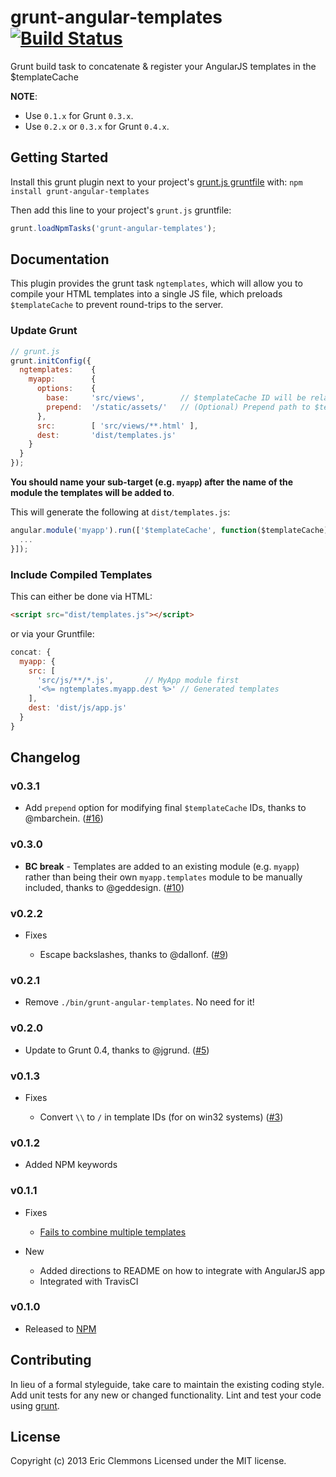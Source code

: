 # grunt-angular-templates [![Build Status](https://travis-ci.org/ericclemmons/grunt-angular-templates.png?branch=master)](https://travis-ci.org/ericclemmons/grunt-angular-templates)

Grunt build task to concatenate & register your AngularJS templates in the $templateCache

**NOTE**:

- Use `0.1.x` for Grunt `0.3.x`.
- Use `0.2.x` or `0.3.x` for Grunt `0.4.x`.


## Getting Started
Install this grunt plugin next to your project's [grunt.js gruntfile][getting_started] with: `npm install grunt-angular-templates`

Then add this line to your project's `grunt.js` gruntfile:

```javascript
grunt.loadNpmTasks('grunt-angular-templates');
```

[grunt]: http://gruntjs.com/
[getting_started]: https://github.com/gruntjs/grunt/blob/master/docs/getting_started.md


## Documentation

This plugin provides the grunt task `ngtemplates`, which will allow you to compile your HTML templates into a single JS file,
which preloads `$templateCache` to prevent round-trips to the server.

### Update Grunt

```js
// grunt.js
grunt.initConfig({
  ngtemplates:    {
    myapp:        {
      options:    {
        base:     'src/views',        // $templateCache ID will be relative to this folder
        prepend:  '/static/assets/'   // (Optional) Prepend path to $templateCache ID
      },
      src:        [ 'src/views/**.html' ],
      dest:       'dist/templates.js'
    }
  }
});
```

**You should name your sub-target (e.g. `myapp`) after the name of the module the templates will be added to**.


This will generate the following at `dist/templates.js`:

```js
angular.module('myapp').run(['$templateCache', function($templateCache) {
  ...
}]);
```

### Include Compiled Templates

This can either be done via HTML:

```html
<script src="dist/templates.js"></script>
```

or via your Gruntfile:

```js
concat: {
  myapp: {
    src: [
      'src/js/**/*.js',       // MyApp module first
      '<%= ngtemplates.myapp.dest %>' // Generated templates
    ],
    dest: 'dist/js/app.js'
  }
}
```


## Changelog

### v0.3.1

- Add `prepend` option for modifying final `$templateCache` IDs, thanks to @mbarchein. ([#16](https://github.com/ericclemmons/grunt-angular-templates/pull/16))

### v0.3.0

- **BC break** - Templates are added to an existing module (e.g. `myapp`) rather than being their own `myapp.templates` module to be manually included, thanks to @geddesign. ([#10](https://github.com/ericclemmons/grunt-angular-templates/issues/10))

### v0.2.2

- Fixes

  - Escape backslashes, thanks to @dallonf. ([#9](https://github.com/ericclemmons/grunt-angular-templates/pull/9))

### v0.2.1

  - Remove `./bin/grunt-angular-templates`.  No need for it!

### v0.2.0

  - Update to Grunt 0.4, thanks to @jgrund. ([#5](https://github.com/ericclemmons/grunt-angular-templates/issues/5))

### v0.1.3

- Fixes

    - Convert `\\` to `/` in template IDs (for on win32 systems) ([#3](https://github.com/ericclemmons/grunt-angular-templates/issues/3))

### v0.1.2

- Added NPM keywords

### v0.1.1

- Fixes

    - [Fails to combine multiple templates](https://github.com/ericclemmons/grunt-angular-templates/issues/1)

- New

    - Added directions to README on how to integrate with AngularJS app
    - Integrated with TravisCI

### v0.1.0

- Released to [NPM](https://npmjs.org/package/grunt-angular-templates)

## Contributing
In lieu of a formal styleguide, take care to maintain the existing coding style. Add unit tests for any new or changed functionality. Lint and test your code using [grunt][grunt].


## License

Copyright (c) 2013 Eric Clemmons
Licensed under the MIT license.
